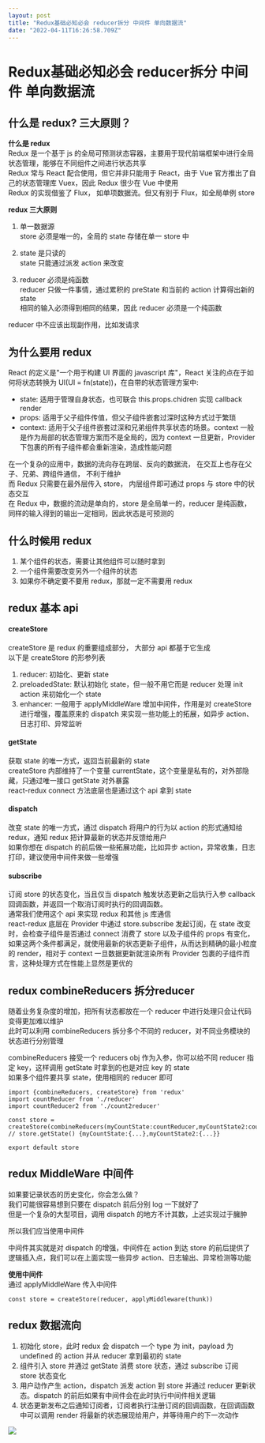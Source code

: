 ```yaml
---
layout: post
title: "Redux基础必知必会 reducer拆分 中间件 单向数据流"
date: "2022-04-11T16:26:58.709Z"
---
```

Redux基础必知必会 reducer拆分 中间件 单向数据流
===============================

什么是 redux? 三大原则？
----------------

**什么是 redux**  
Redux 是一个基于 js 的全局可预测状态容器，主要用于现代前端框架中进行全局状态管理，能够在不同组件之间进行状态共享  
Redux 常与 React 配合使用，但它并非只能用于 React，由于 Vue 官方推出了自己的状态管理库 Vuex，因此 Redux 很少在 Vue 中使用  
Redux 的实现借鉴了 Flux， 如单项数据流。但又有别于 Flux，如全局单例 store  
  

**redux 三大原则**

1.  单一数据源  
    store 必须是唯一的，全局的 state 存储在单一 store 中
    
2.  state 是只读的  
    state 只能通过派发 action 来改变
    
3.  reducer 必须是纯函数  
    reducer 只做一件事情，通过累积的 preState 和当前的 action 计算得出新的 state  
    相同的输入必须得到相同的结果，因此 reducer 必须是一个纯函数
    

reducer 中不应该出现副作用，比如发请求

  

为什么要用 redux
-----------

React 的定义是"一个用于构建 UI 界面的 javascript 库"，React 关注的点在于如何将状态转换为 UI(UI = fn(state))，在自带的状态管理方案中:

*   state: 适用于管理自身状态，也可联合 this.props.chidren 实现 callback render
*   props: 适用于父子组件传值，但父子组件嵌套过深时这种方式过于繁琐
*   context: 适用于父子组件嵌套过深和兄弟组件共享状态的场景。context 一般是作为局部的状态管理方案而不是全局的，因为 context 一旦更新，Provider 下包裹的所有子组件都会重新渲染，造成性能问题

在一个复杂的应用中，数据的流向存在跨层、反向的数据流， 在交互上也存在父子、兄弟、跨组件通信， 不利于维护  
而 Redux 只需要在最外层传入 store， 内层组件即可通过 props 与 store 中的状态交互  
在 Redux 中，数据的流动是单向的，store 是全局单一的，reducer 是纯函数，同样的输入得到的输出一定相同，因此状态是可预测的  
  

什么时候用 redux
-----------

1.  某个组件的状态，需要让其他组件可以随时拿到
2.  一个组件需要改变另外一个组件的状态
3.  如果你不确定要不要用 redux，那就一定不需要用 redux

  

redux 基本 api
------------

#### createStore

createStore 是 redux 的重要组成部分， 大部分 api 都基于它生成  
以下是 createStore 的形参列表

1.  reducer: 初始化、更新 state
2.  preloadedState: 默认初始化 state，但一般不用它而是 reducer 处理 init action 来初始化一个 state
3.  enhancer: 一般用于 applyMiddleWare 增加中间件，作用是对 createStore 进行增强，覆盖原来的 dispatch 来实现一些功能上的拓展，如异步 action、日志打印、异常监听

  

#### getState

获取 state 的唯一方式，返回当前最新的 state  
createStore 内部维持了一个变量 currentState，这个变量是私有的，对外部隐藏，只通过唯一接口 getState 对外暴露  
react-redux connect 方法底层也是通过这个 api 拿到 state

  

#### dispatch

改变 state 的唯一方式，通过 dispatch 将用户的行为以 action 的形式通知给 redux，通知 redux 把计算最新的状态并反馈给用户  
如果你想在 dispatch 的前后做一些拓展功能，比如异步 action，异常收集，日志打印，建议使用中间件来做一些增强

  

#### subscribe

订阅 store 的状态变化，当且仅当 dispatch 触发状态更新之后执行入参 callback 回调函数，并返回一个取消订阅时执行的回调函数。  
通常我们使用这个 api 来实现 redux 和其他 js 库通信  
react-redux 底层在 Provider 中通过 store.subscribe 发起订阅，在 state 改变时，会检查子组件是否通过 connect 消费了 store 以及子组件的 props 有变化，如果这两个条件都满足，就使用最新的状态更新子组件，从而达到精确的最小粒度的 render，相对于 context 一旦数据更新就渲染所有 Provider 包裹的子组件而言，这种处理方式在性能上显然是更优的

  

redux combineReducers 拆分reducer
-------------------------------

随着业务复杂度的增加，把所有状态都放在一个 reducer 中进行处理只会让代码变得更加难以维护  
此时可以利用 combineReducers 拆分多个不同的 reducer，对不同业务模块的状态进行分别管理

combineReducers 接受一个 reducers obj 作为入参，你可以给不同 reducer 指定 key，这样调用 getState 时拿到的也是对应 key 的 state  
如果多个组件要共享 state，使用相同的 reducer 即可

    import {combineReducers, createStore} from 'redux'
    import countReducer from './reducer'
    import countReducer2 from './count2reducer'
    
    const store = createStore(combineReducers(myCountState:countReducer,myCountState2:countReducer2}))
    // store.getState() {myCountState:{...},myCountState2:{...}}
    
    export default store
    

  

redux MiddleWare 中间件
--------------------

如果要记录状态的历史变化，你会怎么做？  
我们可能很容易想到只要在 dispatch 前后分别 log 一下就好了  
但是一个复杂的大型项目，调用 dispatch 的地方不计其数，上述实现过于臃肿

所以我们应当使用中间件

中间件其实就是对 dispatch 的增强，中间件在 action 到达 store 的前后提供了逻辑插入点，我们可以在上面实现一些异步 action、日志输出、异常检测等功能

**使用中间件**  
通过 applyMiddleWare 传入中间件

    const store = createStore(reducer, applyMiddleware(thunk))
    

  

redux 数据流向
----------

1.  初始化 store，此时 redux 会 dispatch 一个 type 为 init，payload 为 undefined 的 action 并从 reducer 拿到最初的 state
2.  组件引入 store 并通过 getState 消费 store 状态，通过 subscribe 订阅 store 状态变化
3.  用户动作产生 action，dispatch 派发 action 到 store 并通过 reducer 更新状态。dispatch 的前后如果有中间件会在此时执行中间件相关逻辑
4.  状态更新发布之后通知订阅者，订阅者执行注册订阅的回调函数，在回调函数中可以调用 render 将最新的状态展现给用户，并等待用户的下一次动作

![](https://img-blog.csdnimg.cn/img_convert/0867d5b00e401a2d52aa2684dc60ccdc.png)